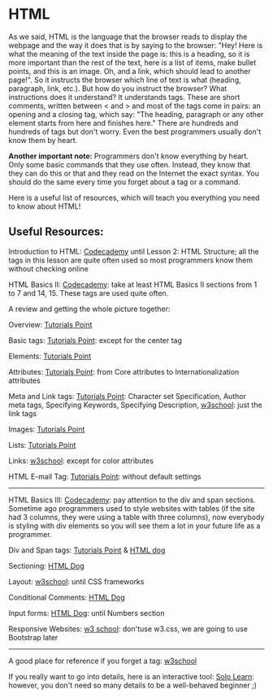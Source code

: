 # HTML

As we said, HTML is the language that the browser reads to display the webpage and the way it does that is by saying to the browser: "Hey! Here is what the meaning of the text inside the page is: this is a heading, so it is more important than the rest of the text, here is a list of items, make bullet points, and this is an image. Oh, and a link, which should lead to another page!". So it instructs the browser which line of text is what (heading, paragraph, link, etc.). But how do you instruct the browser? What instructions does it understand? It understands tags. These are short comments, written between < and > and most of the tags come in pairs: an opening and a closing tag, which say: "The heading, paragraph or any other element starts from here and finishes here." There are hundreds and hundreds of tags but don't worry. Even the best programmers usually don't know them by heart.

**Another important note:** Programmers don't know everything by heart. Only some basic commands that they use often. Instead, they know that they can do this or that and they read on the Internet the exact syntax. You should do the same every time you forget about a tag or a command. 

Here is a useful list of resources, which will teach you everything you need to know about HTML!

## Useful Resources: 

Introduction to HTML: [Codecademy](https://www.codecademy.com/learn/web) until Lesson 2: HTML Structure; all the tags in this lesson are quite often used so most programmers know them without checking online

HTML Basics II: [Codecademy](https://www.codecademy.com/learn/web): take at least HTML Basics II sections from 1 to 7 and 14, 15. These tags are used quite often.

A review and getting the whole picture together: 

Overview: [Tutorials Point](https://www.tutorialspoint.com/html/html_overview.htm) 

Basic tags: [Tutorials Point](https://www.tutorialspoint.com/html/html_basic_tags.htm): except for the center tag 

Elements: [Tutorials Point](https://www.tutorialspoint.com/html/html_elements.htm) 

Attributes: [Tutorials Point](https://www.tutorialspoint.com/html/html_attributes.htm): from Core attributes to Internationalization attributes 

Meta and Link tags: [Tutorials Point](https://www.tutorialspoint.com/html/html_meta_tags.htm): Character set Specification, Author meta tags, Specifying Keywords, Specifying Description, [w3school](http://www.w3schools.com/html/html_head.asp): just the link tags

Images: [Tutorials Point](https://www.tutorialspoint.com/html/html_images.htm) 

Lists: [Tutorials Point](https://www.tutorialspoint.com/html/html_lists.htm) 

Links: [w3school](http://www.w3schools.com/html/html_links.asp): except for color attributes

HTML E-mail Tag: [Tutorials Point](https://www.tutorialspoint.com/html/html_email_links.htm): without default settings

***

HTML Basics III: [Codecademy](https://www.codecademy.com/learn/web): pay attention to the div and span sections. Sometime ago programmers used to style websites with tables (if the site had 3 columns, they were using a table with three columns), now everybody is styling with div elements so you will see them a lot in your future life as a programmer.

Div and Span tags: [Tutorials Point](https://www.tutorialspoint.com/html/html_blocks.htm) & [HTML dog](http://www.htmldog.com/guides/html/intermediate/spandiv/)

Sectioning: [HTML Dog](http://www.htmldog.com/guides/html/intermediate/sectioning/)

Layout: [w3school](http://www.w3schools.com/html/html_layout.asp): until CSS frameworks

Conditional Comments: [HTML Dog](http://www.htmldog.com/guides/html/advanced/conditionalcomments/)

Input forms: [HTML Dog](http://www.htmldog.com/guides/html/advanced/html5forms1/): until Numbers section

Responsive Websites: [w3 school](http://www.w3schools.com/html/html_responsive.asp): don'tuse w3.css, we are going to use Bootstrap later

***

A good place for reference if you forget a tag: [w3school](http://www.w3schools.com/html/html_intro.asp)

If you really want to go into details, here is an interactive tool: [Solo Learn](https://www.sololearn.com/Course/HTML/): however, you don't need so many details to be a well-behaved beginner ;) 
